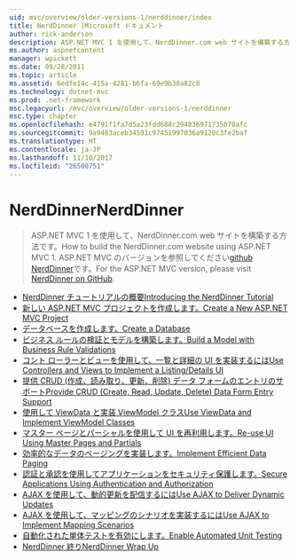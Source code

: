 ```yaml
---
uid: mvc/overview/older-versions-1/nerddinner/index
title: NerdDinner |Microsoft ドキュメント
author: rick-anderson
description: ASP.NET MVC 1 を使用して、NerdDinner.com web サイトを構築する方法です。 ASP.NET MVC 3 バージョンは、GitHub の nerddinner を参照してください。
ms.author: aspnetcontent
manager: wpickett
ms.date: 09/28/2011
ms.topic: article
ms.assetid: 6edfe14c-415a-4281-b6fa-69e9b38a82c8
ms.technology: dotnet-mvc
ms.prod: .net-framework
msc.legacyurl: /mvc/overview/older-versions-1/nerddinner
msc.type: chapter
ms.openlocfilehash: e4791f1fa7d5a23fdd688c294836971735070afc
ms.sourcegitcommit: 9a9483aceb34591c97451997036a9120c3fe2baf
ms.translationtype: HT
ms.contentlocale: ja-JP
ms.lasthandoff: 11/10/2017
ms.locfileid: "26500751"
---
```

<a name="nerddinner"></a><span data-ttu-id="484b4-104">NerdDinner</span><span class="sxs-lookup"><span data-stu-id="484b4-104">NerdDinner</span></span>
====================
> <span data-ttu-id="484b4-105">ASP.NET MVC 1 を使用して、NerdDinner.com web サイトを構築する方法です。</span><span class="sxs-lookup"><span data-stu-id="484b4-105">How to build the NerdDinner.com website using ASP.NET MVC 1.</span></span> <span data-ttu-id="484b4-106">ASP.NET MVC のバージョンを参照してください[github NerdDinner](https://github.com/AspNetMVPSamples/NerdDinner)です。</span><span class="sxs-lookup"><span data-stu-id="484b4-106">For the ASP.NET MVC version, please visit [NerdDinner on GitHub](https://github.com/AspNetMVPSamples/NerdDinner).</span></span>


- [<span data-ttu-id="484b4-107">NerdDinner チュートリアルの概要</span><span class="sxs-lookup"><span data-stu-id="484b4-107">Introducing the NerdDinner Tutorial</span></span>](introducing-the-nerddinner-tutorial.md)
- [<span data-ttu-id="484b4-108">新しい ASP.NET MVC プロジェクトを作成します。</span><span class="sxs-lookup"><span data-stu-id="484b4-108">Create a New ASP.NET MVC Project</span></span>](create-a-new-aspnet-mvc-project.md)
- [<span data-ttu-id="484b4-109">データベースを作成します。</span><span class="sxs-lookup"><span data-stu-id="484b4-109">Create a Database</span></span>](create-a-database.md)
- [<span data-ttu-id="484b4-110">ビジネス ルールの検証とモデルを構築します。</span><span class="sxs-lookup"><span data-stu-id="484b4-110">Build a Model with Business Rule Validations</span></span>](build-a-model-with-business-rule-validations.md)
- [<span data-ttu-id="484b4-111">コント ローラーとビューを使用して、一覧と詳細の UI を実装するには</span><span class="sxs-lookup"><span data-stu-id="484b4-111">Use Controllers and Views to Implement a Listing/Details UI</span></span>](use-controllers-and-views-to-implement-a-listingdetails-ui.md)
- [<span data-ttu-id="484b4-112">提供 CRUD (作成、読み取り、更新、削除) データ フォームのエントリのサポート</span><span class="sxs-lookup"><span data-stu-id="484b4-112">Provide CRUD (Create, Read, Update, Delete) Data Form Entry Support</span></span>](provide-crud-create-read-update-delete-data-form-entry-support.md)
- [<span data-ttu-id="484b4-113">使用して ViewData と実装 ViewModel クラス</span><span class="sxs-lookup"><span data-stu-id="484b4-113">Use ViewData and Implement ViewModel Classes</span></span>](use-viewdata-and-implement-viewmodel-classes.md)
- [<span data-ttu-id="484b4-114">マスター ページとパーシャルを使用して UI を再利用します。</span><span class="sxs-lookup"><span data-stu-id="484b4-114">Re-use UI Using Master Pages and Partials</span></span>](re-use-ui-using-master-pages-and-partials.md)
- [<span data-ttu-id="484b4-115">効率的なデータのページングを実装します。</span><span class="sxs-lookup"><span data-stu-id="484b4-115">Implement Efficient Data Paging</span></span>](implement-efficient-data-paging.md)
- [<span data-ttu-id="484b4-116">認証と承認を使用してアプリケーションをセキュリティ保護します。</span><span class="sxs-lookup"><span data-stu-id="484b4-116">Secure Applications Using Authentication and Authorization</span></span>](secure-applications-using-authentication-and-authorization.md)
- [<span data-ttu-id="484b4-117">AJAX を使用して、動的更新を配信するには</span><span class="sxs-lookup"><span data-stu-id="484b4-117">Use AJAX to Deliver Dynamic Updates</span></span>](use-ajax-to-deliver-dynamic-updates.md)
- [<span data-ttu-id="484b4-118">AJAX を使用して、マッピングのシナリオを実装するには</span><span class="sxs-lookup"><span data-stu-id="484b4-118">Use AJAX to Implement Mapping Scenarios</span></span>](use-ajax-to-implement-mapping-scenarios.md)
- [<span data-ttu-id="484b4-119">自動化された単体テストを有効にします。</span><span class="sxs-lookup"><span data-stu-id="484b4-119">Enable Automated Unit Testing</span></span>](enable-automated-unit-testing.md)
- [<span data-ttu-id="484b4-120">NerdDinner 終り</span><span class="sxs-lookup"><span data-stu-id="484b4-120">NerdDinner Wrap Up</span></span>](nerddinner-wrap-up.md)
